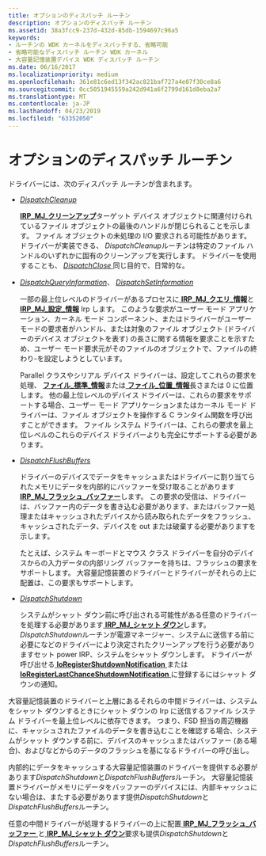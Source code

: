 ```yaml
---
title: オプションのディスパッチ ルーチン
description: オプションのディスパッチ ルーチン
ms.assetid: 38a3fcc9-237d-432d-85db-1594697c96a5
keywords:
- ルーチンの WDK カーネルをディスパッチする、省略可能
- 省略可能なディスパッチ ルーチン WDK カーネル
- 大容量記憶装置デバイス WDK ディスパッチ ルーチン
ms.date: 06/16/2017
ms.localizationpriority: medium
ms.openlocfilehash: 361e81c6ed13f342ac821baf727a4e07f30ce8a6
ms.sourcegitcommit: 0cc5051945559a242d941a6f2799d161d8eba2a7
ms.translationtype: MT
ms.contentlocale: ja-JP
ms.lasthandoff: 04/23/2019
ms.locfileid: "63352050"
---
```

# <a name="optional-dispatch-routines"></a>オプションのディスパッチ ルーチン





ドライバーには、次のディスパッチ ルーチンが含まれます。

-   [*DispatchCleanup*](https://docs.microsoft.com/windows-hardware/drivers/ddi/content/wdm/nc-wdm-driver_dispatch)

    [**IRP\_MJ\_クリーンアップ**](https://msdn.microsoft.com/library/windows/hardware/ff550718)ターゲット デバイス オブジェクトに関連付けられているファイル オブジェクトの最後のハンドルが閉じられることを示します。 ファイル オブジェクトの未処理の I/O 要求される可能性があります。 ドライバーが実装できる、 *DispatchCleanup*ルーチンは特定のファイル ハンドルのいずれかに固有のクリーンアップを実行します。 ドライバーを使用することも、 [ *DispatchClose* ](https://docs.microsoft.com/windows-hardware/drivers/ddi/content/wdm/nc-wdm-driver_dispatch)同じ目的で、日常的な。

-   [*DispatchQueryInformation*](https://docs.microsoft.com/windows-hardware/drivers/ddi/content/wdm/nc-wdm-driver_dispatch)、 [ *DispatchSetInformation*](https://docs.microsoft.com/windows-hardware/drivers/ddi/content/wdm/nc-wdm-driver_dispatch)

    一部の最上位レベルのドライバーがあるプロセスに[ **IRP\_MJ\_クエリ\_情報**](https://msdn.microsoft.com/library/windows/hardware/ff550788)と[ **IRP\_MJ\_設定\_情報**](https://msdn.microsoft.com/library/windows/hardware/ff550799) Irp します。 このような要求がユーザー モード アプリケーション、カーネル モード コンポーネント、またはドライバーがユーザー モードの要求者がハンドル、または対象のファイル オブジェクト (ドライバーのデバイス オブジェクトを表す) の長さに関する情報を要求ことを示すため、ユーザー モード要求元がそのファイルのオブジェクトで、ファイルの終わり-を設定しようとしています。

    Parallel クラスやシリアル デバイス ドライバーは、設定してこれらの要求を処理、 [**ファイル\_標準\_情報**](https://msdn.microsoft.com/library/windows/hardware/ff545855)または[ **ファイル\_位置\_情報**](https://msdn.microsoft.com/library/windows/hardware/ff545848)長さまたは 0 に位置します。 他の最上位レベルのデバイス ドライバーは、これらの要求をサポートする場合、ユーザー モード アプリケーションまたはカーネル モード ドライバーは、ファイル オブジェクトを操作する C ランタイム関数を呼び出すことができます。 ファイル システム ドライバーは、これらの要求を最上位レベルのこれらのデバイス ドライバーよりも完全にサポートする必要があります。

-   [*DispatchFlushBuffers*](https://docs.microsoft.com/windows-hardware/drivers/ddi/content/wdm/nc-wdm-driver_dispatch)

    ドライバーのデバイスでデータをキャッシュまたはドライバーに割り当てられたメモリにデータを内部的にバッファーを受け取ることがあります[ **IRP\_MJ\_フラッシュ\_バッファー**](https://msdn.microsoft.com/library/windows/hardware/ff550760)します。 この要求の受信は、ドライバーは、バッファー内のデータを書き込む必要があります、またはバッファー処理またはキャッシュされたデバイスから読み取られたデータをフラッシュ、キャッシュされたデータ、デバイスを out または破棄する必要がありますを示します。

    たとえば、システム キーボードとマウス クラス ドライバーを自分のデバイスからの入力データの内部リング バッファーを持ちは、フラッシュの要求をサポートします。 大容量記憶装置のドライバーとドライバーがそれらの上に配置は、この要求もサポートします。

-   [*DispatchShutdown*](https://docs.microsoft.com/windows-hardware/drivers/ddi/content/wdm/nc-wdm-driver_dispatch)

    システムがシャット ダウン前に呼び出される可能性がある任意のドライバーを処理する必要があります[ **IRP\_MJ\_シャット ダウン**](https://msdn.microsoft.com/library/windows/hardware/ff550807)します。 *DispatchShutdown*ルーチンが電源マネージャー、システムに送信する前に必要になどのドライバーにより決定されたクリーンアップを行う必要がありますセット power IRP、システムをシャット ダウンします。 ドライバーが呼び出せる[ **IoRegisterShutdownNotification** ](https://msdn.microsoft.com/library/windows/hardware/ff549541)または[ **IoRegisterLastChanceShutdownNotification** ](https://msdn.microsoft.com/library/windows/hardware/ff549518)に登録するにはシャット ダウンの通知。

大容量記憶装置のドライバーと上層にあるそれらの中間ドライバーは、システムをシャット ダウンするときにシャット ダウンの Irp に送信するファイル システム ドライバーを最上位レベルに依存できます。 つまり、FSD 担当の周辺機器に、キャッシュされたファイルのデータを書き込むことを確認する場合、システムがシャット ダウンする前に、デバイスのキャッシュまたはバッファー (ある場合)、およびなどからのデータのフラッシュを基になるドライバーの呼び出し。

内部的にデータをキャッシュする大容量記憶装置のドライバーを提供する必要があります*DispatchShutdown*と*DispatchFlushBuffers*ルーチン。 大容量記憶装置ドライバーがメモリにデータをバッファーのデバイスには、内部キャッシュにない場合は、またする必要があります提供*DispatchShutdown*と*DispatchFlushBuffers*ルーチン。

任意の中間ドライバーが処理するドライバーの上に配置[ **IRP\_MJ\_フラッシュ\_バッファー** ](https://msdn.microsoft.com/library/windows/hardware/ff550760)と[ **IRP\_MJ\_シャット ダウン**](https://msdn.microsoft.com/library/windows/hardware/ff550807)要求も提供*DispatchShutdown*と*DispatchFlushBuffers*ルーチン。

 

 




